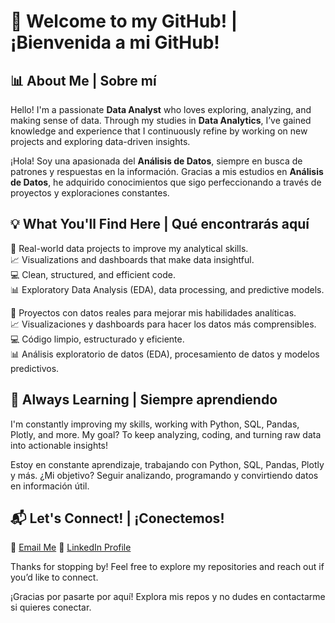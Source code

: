 # 👋 Welcome to my GitHub! | ¡Bienvenida a mi GitHub!  

## 📊 About Me | Sobre mí  

Hello! I'm a passionate **Data Analyst** who loves exploring, analyzing, and making sense of data. Through my studies in **Data Analytics**, I’ve gained knowledge and experience that I continuously refine by working on new projects and exploring data-driven insights.  

¡Hola! Soy una apasionada del **Análisis de Datos**, siempre en busca de patrones y respuestas en la información. Gracias a mis estudios en **Análisis de Datos**, he adquirido conocimientos que sigo perfeccionando a través de proyectos y exploraciones constantes.  

## 💡 What You'll Find Here | Qué encontrarás aquí  

🚀 Real-world data projects to improve my analytical skills.  
📈 Visualizations and dashboards that make data insightful.  
💻 Clean, structured, and efficient code.  
📊 Exploratory Data Analysis (EDA), data processing, and predictive models.  

🚀 Proyectos con datos reales para mejorar mis habilidades analíticas.  
📈 Visualizaciones y dashboards para hacer los datos más comprensibles.  
💻 Código limpio, estructurado y eficiente.  
📊 Análisis exploratorio de datos (EDA), procesamiento de datos y modelos predictivos.  

## 🌱 Always Learning | Siempre aprendiendo  

I'm constantly improving my skills, working with Python, SQL, Pandas, Plotly, and more. My goal? To keep analyzing, coding, and turning raw data into actionable insights!  

Estoy en constante aprendizaje, trabajando con Python, SQL, Pandas, Plotly y más. ¿Mi objetivo? Seguir analizando, programando y convirtiendo datos en información útil.  

## 📬 Let's Connect! | ¡Conectemos!  

📧 [Email Me](mailto:barbaramgamarra@gmail.com) 
💼 [LinkedIn Profile](https://www.linkedin.com/in/barbara-m-gamarra/)  

Thanks for stopping by! Feel free to explore my repositories and reach out if you’d like to connect.  

¡Gracias por pasarte por aquí! Explora mis repos y no dudes en contactarme si quieres conectar.  
